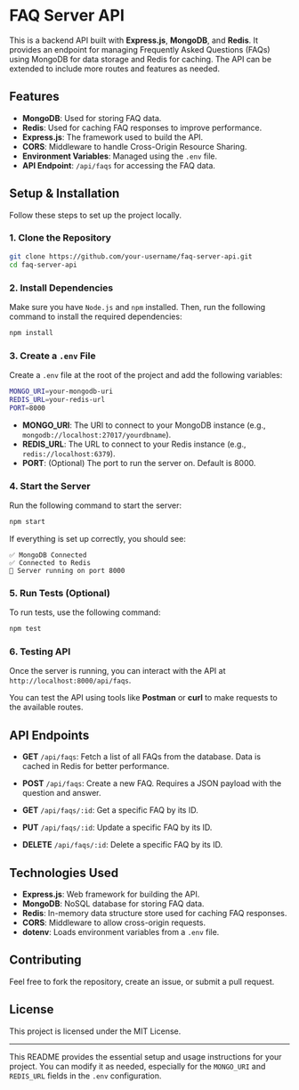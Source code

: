# FAQ Server API

This is a backend API built with **Express.js**, **MongoDB**, and **Redis**. It provides an endpoint for managing Frequently Asked Questions (FAQs) using MongoDB for data storage and Redis for caching. The API can be extended to include more routes and features as needed.

## Features

- **MongoDB**: Used for storing FAQ data.
- **Redis**: Used for caching FAQ responses to improve performance.
- **Express.js**: The framework used to build the API.
- **CORS**: Middleware to handle Cross-Origin Resource Sharing.
- **Environment Variables**: Managed using the `.env` file.
- **API Endpoint**: `/api/faqs` for accessing the FAQ data.

## Setup & Installation

Follow these steps to set up the project locally.

### 1. Clone the Repository

```bash
git clone https://github.com/your-username/faq-server-api.git
cd faq-server-api
```

### 2. Install Dependencies

Make sure you have `Node.js` and `npm` installed. Then, run the following command to install the required dependencies:

```bash
npm install
```

### 3. Create a `.env` File

Create a `.env` file at the root of the project and add the following variables:

```bash
MONGO_URI=your-mongodb-uri
REDIS_URL=your-redis-url
PORT=8000
```

- **MONGO_URI**: The URI to connect to your MongoDB instance (e.g., `mongodb://localhost:27017/yourdbname`).
- **REDIS_URL**: The URL to connect to your Redis instance (e.g., `redis://localhost:6379`).
- **PORT**: (Optional) The port to run the server on. Default is 8000.

### 4. Start the Server

Run the following command to start the server:

```bash
npm start
```

If everything is set up correctly, you should see:

```
✅ MongoDB Connected
✅ Connected to Redis
🚀 Server running on port 8000
```

### 5. Run Tests (Optional)

To run tests, use the following command:

```bash
npm test
```

### 6. Testing API

Once the server is running, you can interact with the API at `http://localhost:8000/api/faqs`.

You can test the API using tools like **Postman** or **curl** to make requests to the available routes.

## API Endpoints

- **GET** `/api/faqs`: Fetch a list of all FAQs from the database. Data is cached in Redis for better performance.
  
- **POST** `/api/faqs`: Create a new FAQ. Requires a JSON payload with the question and answer.

- **GET** `/api/faqs/:id`: Get a specific FAQ by its ID.

- **PUT** `/api/faqs/:id`: Update a specific FAQ by its ID.

- **DELETE** `/api/faqs/:id`: Delete a specific FAQ by its ID.

## Technologies Used

- **Express.js**: Web framework for building the API.
- **MongoDB**: NoSQL database for storing FAQ data.
- **Redis**: In-memory data structure store used for caching FAQ responses.
- **CORS**: Middleware to allow cross-origin requests.
- **dotenv**: Loads environment variables from a `.env` file.

## Contributing

Feel free to fork the repository, create an issue, or submit a pull request.

## License

This project is licensed under the MIT License.

---

This README provides the essential setup and usage instructions for your project. You can modify it as needed, especially for the `MONGO_URI` and `REDIS_URL` fields in the `.env` configuration.
